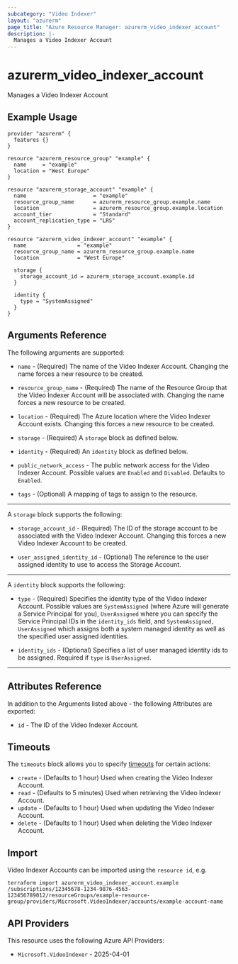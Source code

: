 ```yaml
---
subcategory: "Video Indexer"
layout: "azurerm"
page_title: "Azure Resource Manager: azurerm_video_indexer_account"
description: |-
  Manages a Video Indexer Account
---
```


# azurerm_video_indexer_account

Manages a Video Indexer Account

## Example Usage

```hcl
provider "azurerm" {
  features {}
}

resource "azurerm_resource_group" "example" {
  name     = "example"
  location = "West Europe"
}

resource "azurerm_storage_account" "example" {
  name                     = "example"
  resource_group_name      = azurerm_resource_group.example.name
  location                 = azurerm_resource_group.example.location
  account_tier             = "Standard"
  account_replication_type = "LRS"
}

resource "azurerm_video_indexer_account" "example" {
  name                = "example"
  resource_group_name = azurerm_resource_group.example.name
  location            = "West Europe"

  storage {
    storage_account_id = azurerm_storage_account.example.id
  }

  identity {
    type = "SystemAssigned"
  }
}
```

## Arguments Reference

The following arguments are supported:

* `name` - (Required) The name of the Video Indexer Account. Changing the name forces a new resource to be created.

* `resource_group_name` - (Required) The name of the Resource Group that the Video Indexer Account will be associated with. Changing the name forces a new resource to be created.

* `location` - (Required) The Azure location where the Video Indexer Account exists. Changing this forces a new resource to be created.

* `storage` - (Required) A `storage` block as defined below.

* `identity` - (Required) An `identity` block as defined below.

* `public_network_access` - The public network access for the Video Indexer Account. Possible values are `Enabled` and `Disabled`. Defaults to `Enabled`.

* `tags` - (Optional) A mapping of tags to assign to the resource.

---

A `storage` block supports the following: 

* `storage_account_id` - (Required) The ID of the storage account to be associated with the Video Indexer Account. Changing this forces a new Video Indexer Account to be created.

* `user_assigned_identity_id` - (Optional) The reference to the user assigned identity to use to access the Storage Account.

---

A `identity` block supports the following:

* `type` - (Required) Specifies the identity type of the Video Indexer Account. Possible values are `SystemAssigned` (where Azure will generate a Service Principal for you), `UserAssigned` where you can specify the Service Principal IDs in the `identity_ids` field, and `SystemAssigned, UserAssigned` which assigns both a system managed identity as well as the specified user assigned identities.

* `identity_ids` - (Optional) Specifies a list of user managed identity ids to be assigned. Required if `type` is `UserAssigned`.

---

## Attributes Reference

In addition to the Arguments listed above - the following Attributes are exported:

* `id` - The ID of the Video Indexer Account.

## Timeouts

The `timeouts` block allows you to specify [timeouts](https://developer.hashicorp.com/terraform/language/resources/configure#define-operation-timeouts) for certain actions:

* `create` - (Defaults to 1 hour) Used when creating the Video Indexer Account.
* `read` - (Defaults to 5 minutes) Used when retrieving the Video Indexer Account.
* `update` - (Defaults to 1 hour) Used when updating the Video Indexer Account.
* `delete` - (Defaults to 1 hour) Used when deleting the Video Indexer Account.

## Import

Video Indexer Accounts can be imported using the `resource id`, e.g.

```shell
terraform import azurerm_video_indexer_account.example /subscriptions/12345678-1234-9876-4563-123456789012/resourceGroups/example-resource-group/providers/Microsoft.VideoIndexer/accounts/example-account-name
```

## API Providers
<!-- This section is generated, changes will be overwritten -->
This resource uses the following Azure API Providers:

* `Microsoft.VideoIndexer` - 2025-04-01
